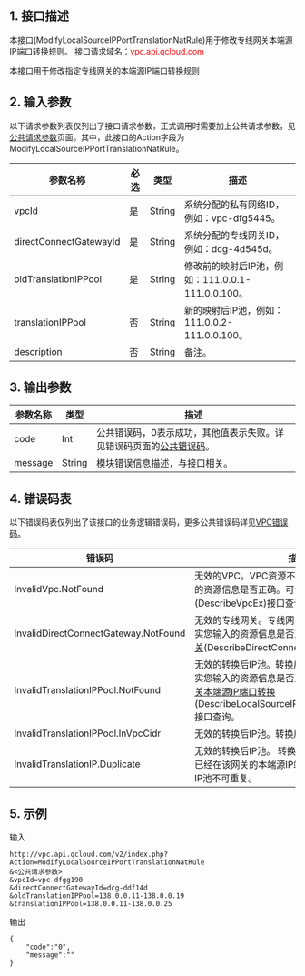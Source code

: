 ## 1. 接口描述

本接口(ModifyLocalSourceIPPortTranslationNatRule)用于修改专线网关本端源IP端口转换规则。
接口请求域名：<font style="color:red">vpc.api.qcloud.com</font>

本接口用于修改指定专线网关的本端源IP端口转换规则

## 2. 输入参数
以下请求参数列表仅列出了接口请求参数，正式调用时需要加上公共请求参数，见<a href="/doc/api/372/4153" title="公共请求参数">公共请求参数</a>页面。其中，此接口的Action字段为ModifyLocalSourceIPPortTranslationNatRule。

| 参数名称 | 必选  | 类型 | 描述 |
|---------|---------|---------|---------|
| vpcId | 是 | String | 系统分配的私有网络ID，例如：vpc-dfg5445。 |
| directConnectGatewayId | 是 | String | 系统分配的专线网关ID，例如：dcg-4d545d。 |
| oldTranslationIPPool | 是 | String | 修改前的映射后IP池，例如：111.0.0.1-111.0.0.100。 |
| translationIPPool | 否 | String | 新的映射后IP池，例如：111.0.0.2-111.0.0.100。  |
| description | 否 | String | 备注。 |

## 3. 输出参数

| 参数名称 | 类型 | 描述 |
|---------|---------|---------|
| code | Int | 公共错误码，0表示成功，其他值表示失败。详见错误码页面的<a href="/document/api/377/4173" title="公共错误码">公共错误码</a>。|
| message | String | 模块错误信息描述，与接口相关。|

 ## 4. 错误码表
  以下错误码表仅列出了该接口的业务逻辑错误码，更多公共错误码详见<a href="/doc/api/245/4924" title="VPC错误码">VPC错误码</a>。
	
| 错误码 | 描述 |
|---------|---------|
| InvalidVpc.NotFound | 无效的VPC。VPC资源不存在，请再次核实您输入的资源信息是否正确。可调用<a href="/doc/api/245/%e5%88%9b%e5%bb%ba%e7%a7%81%e6%9c%89%e7%bd%91%e7%bb%9c?viewType=preview" title="查询私有网络列表">查询私有网络列表</a>(DescribeVpcEx)接口查询。|
| InvalidDirectConnectGateway.NotFound | 无效的专线网关。专线网关资源不存在，请再次核实您输入的资源信息是否正确。可调用<a href="/doc/api/245/%e6%9f%a5%e8%af%a2%e4%b8%93%e7%ba%bf%e7%bd%91%e5%85%b3?viewType=preview" title="查询专线网关">查询专线网关</a>(DescribeDirectConnectGateway)接口查询。|
| InvalidTranslationIPPool.NotFound | 无效的转换后IP池。转换后IP池不存在，请再次核实您输入的资源信息是否正确。可调用<a href="/document/product/215/5193" title="查询专线网关本端源IP端口转换">查询专线网关本端源IP端口转换</a>(DescribeLocalSourceIPPortTranslationNatRule)接口查询。|
| InvalidTranslationIPPool.InVpcCidr | 无效的转换后IP池。转换后IP池在VPC网段内。|
| InvalidTranslationIP.Duplicate | 无效的转换后IP池。 转换后IP池重复，转换后IP池已经在该网关的本端源IP端口转换规则中，转换后IP池不可重复。|

## 5. 示例
输入
```
http://vpc.api.qcloud.com/v2/index.php?Action=ModifyLocalSourceIPPortTranslationNatRule
&<公共请求参数>
&vpcId=vpc-dfgg190
&directConnectGatewayId=dcg-ddf14d
&oldTranslationIPPool=138.0.0.11-138.0.0.19
&translationIPPool=138.0.0.11-138.0.0.25
```
输出
```
{
    "code":"0",
    "message":""
}
```

